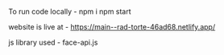 To run code locally - 
npm i 
npm start

website is live at - https://main--rad-torte-46ad68.netlify.app/

js library used - face-api.js  
